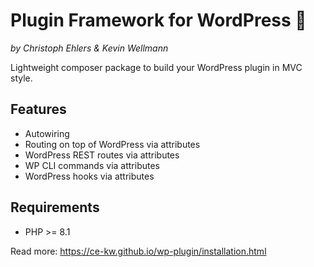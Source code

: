 # Plugin Framework for WordPress 🚀
*by Christoph Ehlers & Kevin Wellmann* 

Lightweight composer package to build your WordPress plugin in MVC style.

## Features

* Autowiring
* Routing on top of WordPress via attributes
* WordPress REST routes via attributes
* WP CLI commands via attributes
* WordPress hooks via attributes

## Requirements

* PHP >= 8.1

Read more: https://ce-kw.github.io/wp-plugin/installation.html